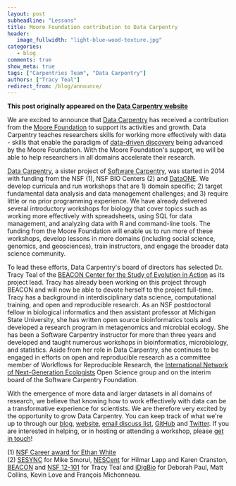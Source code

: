 ```yaml
---
layout: post
subheadline: "Lessons"
title: Moore Foundation contribution to Data Carpentry
header:
   image_fullwidth: "light-blue-wood-texture.jpg"
categories:
   - blog
comments: true
show_meta: true
tags: ["Carpentries Team", "Data Carpentry"]
authors: ["Tracy Teal"]
redirect_from: /blog/announce/
--- 
```


**This post originally appeared on the [Data Carpentry website](https://datacarpentry.org)**

We are excited to announce that [Data Carpentry](http://www.datacarpentry.org/) has received a contribution from the [Moore
 Foundation](http://www.moore.org/) to support its activities and growth. Data Carpentry teaches researchers skills for working more
 effectively with data - skills that enable the paradigm of [data-driven
 discovery](http://www.moore.org/programs/science/data-driven-discovery) being advanced by the Moore Foundation.  With the Moore
 Foundation's support, we will be able to help researchers in all domains accelerate their research.

[Data Carpentry](http://www.datacarpentry.org/), a sister project of [Software Carpentry](http://software-carpentry.org), was started
in 2014 with funding from the NSF (1), NSF BIO Centers (2) and [DataONE](http://dataone.org).  We develop curricula and run
workshops that are 1) domain specific; 2) target fundamental data analysis and data management challenges; and 3) require little or no
prior programming experience. We have already delivered several introductory workshops for biology that cover topics such as working
more effectively with spreadsheets, using SQL for data management, and analyzing data with R and command-line tools. The funding from
the Moore Foundation will enable us to run more of these workshops, develop lessons in more domains (including social science,
  genomics, and geosciences), train instructors, and engage the broader data science community.

To lead these efforts, Data Carpentry's board of directors has selected Dr. Tracy Teal of the [BEACON Center for the Study of Evolution
in Action](http://beacon-center.org) as its project lead. Tracy has already been working on this project through BEACON and will now be
able to devote herself to the project full-time. Tracy has a background in interdisciplinary data science, computational training, and
open and reproducible research. As an NSF postdoctoral fellow in biological informatics and then assistant professor at Michigan State
University, she has written open source bioinformatics tools and developed a research program in metagenomics and microbial ecology.
She has been a Software Carpentry instructor for more than three years and developed and taught numerous workshops in bioinformatics,
microbiology, and statistics. Aside from her role in Data Carpentry, she continues to be engaged in efforts on open and reproducible
research as a committee member of Workflows for Reproducible Research, the [International Network of Next-Generation
Ecologists](http://innge.net/) Open Science group and on the interim board of the Software Carpentry Foundation.

With the emergence of more data and larger datasets in all domains of research, we believe that knowing how to work effectively with
data can be a transformative experience for scientists. We are therefore very excited by the opportunity to grow Data Carpentry. You
can keep track of what we're up to through our [blog](http://datacarpentry.github.io/blog/), [website](http://datacarpentry.org), [email discuss list](http://lists.idyll.org/listinfo/dc-discuss), [GitHub](https://github.com/datacarpentry) and [Twitter](https://twitter.com/datacarpentry).  If
you are interested in helping, or in hosting or attending a workshop, please [get in touch](mailto:admin@datacarpentry.org)!

(1) [NSF Career award for Ethan White](http://www.nsf.gov/awardsearch/showAward?AWD_ID=0953694)  
(2) [SESYNC](http://www.sesync.org) for Mike Smorul, [NESCent](http://nescent.org) for Hilmar Lapp and Karen Cranston, [BEACON](http://beacon-center.org) and [NSF 12-101](http://www.nsf.gov/pubs/2012/nsf12101/nsf12101.jsp?WT.mc_id=USNSF_25&WT.mc_ev=click) for Tracy Teal and [iDigBio](https://www.idigbio.org) for Deborah Paul, Matt Collins, Kevin Love and François Michonneau.
